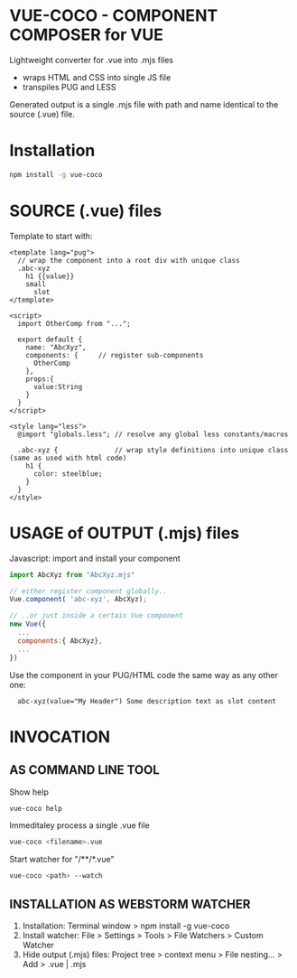 # VUE-COCO - COMPONENT COMPOSER for VUE

Lightweight converter for .vue into .mjs files
- wraps HTML and CSS into single JS file
- transpiles PUG and LESS

Generated output is a single .mjs file with path and name identical to the source (.vue) file.

# Installation

```bash
npm install -g vue-coco
```

# SOURCE (.vue) files

Template to start with:

```vue
<template lang="pug">
  // wrap the component into a root div with unique class
  .abc-xyz 
    h1 {{value}}
    small
      slot
</template>

<script>
  import OtherComp from "...";
  
  export default {
    name: "AbcXyz",
    components: {     // register sub-components
      OtherComp
    },    
    props:{ 
      value:String
    }
  }
</script>

<style lang="less">
  @import "globals.less"; // resolve any global less constants/macros
  
  .abc-xyz {              // wrap style definitions into unique class (same as used with html code)
    h1 {
      color: steelblue;  
    }
  }
</style>
```

# USAGE of OUTPUT (.mjs) files

Javascript: import and install your component
```javascript
import AbcXyz from "AbcXyz.mjs"

// either register component globally..
Vue.component( 'abc-xyz', AbcXyz);

// ..or just inside a certain Vue component
new Vue({
  ...
  components:{ AbcXyz},
  ...
})
```

Use the component in your PUG/HTML code the same way as any other one:
```pug
  abc-xyz(value="My Header") Some description text as slot content
```

# INVOCATION

## AS COMMAND LINE TOOL
Show help
```bash
vue-coco help
```
Immeditaley process a single .vue file
```bash
vue-coco <filename>.vue
```
Start watcher for "<path>/**/*.vue"
```bash
vue-coco <path> --watch
```

## INSTALLATION AS WEBSTORM WATCHER
1. Installation: Terminal window > npm install -g vue-coco
1. Install watcher: File > Settings > Tools > File Watchers > Custom Watcher
1. Hide output (.mjs) files: Project tree > context menu > File nesting... > Add > .vue | .mjs

 

